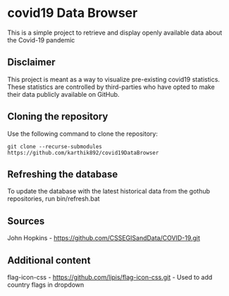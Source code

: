 # covid19 Data Browser
This is a simple project to retrieve and display openly available data about the Covid-19 pandemic

## Disclaimer
This project is meant as a way to visualize pre-existing covid19 statistics. These statistics are controlled by third-parties who have opted to make their data publicly available on GitHub.

## Cloning the repository

Use the following command to clone the repository:
```
git clone --recurse-submodules https://github.com/karthik892/covid19DataBrowser
```

## Refreshing the database

To update the database with the latest historical data from the gothub repositories, run bin/refresh.bat



## Sources

John Hopkins - https://github.com/CSSEGISandData/COVID-19.git

## Additional content

flag-icon-css - https://github.com/lipis/flag-icon-css.git - Used to add country flags in dropdown
